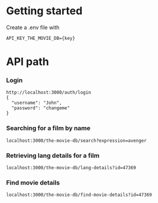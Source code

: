 # Getting started
Create a .env file with 
```
API_KEY_THE_MOVIE_DB={key}
```

# API path

### Login 
```
http://localhost:3000/auth/login
{
  "username": "John",
  "password": "changeme"
}
```

### Searching for a film by name

```
localhost:3000/the-movie-db/search?expression=avenger
```

### Retrieving lang details for a film

```
localhost:3000/the-movie-db/lang-details?id=47369
```

### Find movie details

```
localhost:3000/the-movie-db/find-movie-details?id=47369
```


